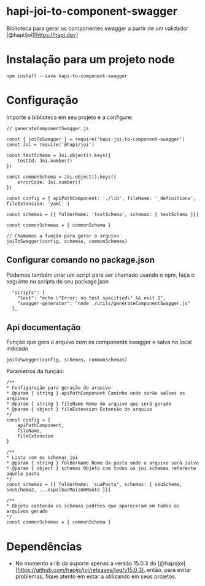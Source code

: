 # hapi-joi-to-component-swagger

Biblioteca para gerar os componentes swagger a partir de um validador [@hapi/joi][https://hapi.dev]


# Instalação para um projeto node

```
npm install --save hapi-to-component-swagger
```

# Configuração

Importe a biblioteca em seu projeto e a configure:

```
// generateComponentSwagger.js

const { joiToSwagger } = require('hapi-joi-to-component-swagger')
const Joi = require('@hapi/joi')

const testSchema = Joi.object().keys({
    testId: Joi.number()
})

const commonSchema = Joi.object().keys({
    errorCode: Joi.number()
})

const config = { apiPathComponent: './lib', fileName: '_definitions', fileExtension: 'yaml' }

const schemas = [{ folderName: 'testSchema', schemas: { testSchema }}]

const commonSchemas = { commonSchema }

// Chamamos a função para gerar o arquivo
joiToSwagger(config, schemas, commonSchemas)

```

## Configurar comando no package.json

Podemos também criar um script para ser chamado usando o npm, faça o seguinte no scripts de seu package.json

```
  "scripts": {
    "test": "echo \"Error: no test specified\" && exit 1",
    "swagger-generator": "node ./utils/generateComponentSwagger.js"
  },
```

## Api documentação

Função que gera o arquivo com os components swagger e salva no local indicado

```
joiToSwagger(config, schemas, commonSchemas)
```

Parametros da função:
 
 ```
/**
 * Configuração para geração do arquivo
 * @param { string } apiPathComponent Caminho onde serão salvos os arquivos
 * @param { string } fileName Nome do arquivo que será gerado
 * @param { object } fileExtension Extensão do arquivo
 */
 const config = {
     apiPathComponent,
     fileName,
     fileExtension
 }

/**
 * Lista com os schemas joi
 * @param { string } folderName Nome da pasta onde o arquivo será salvo
 * @param { object } schemas Objeto com todos os joi schemas referente aquela pasta 
 */
const schemas = [{ folderName: 'suaPasta', schemas: { seuSchema, seuSchema2, ...espalharMaisUmMonte }}]

/**
 * Objeto contendo os schemas padrões que apareceram em todos os arquivos gerado 
 */
const commonSchemas = { commonSchema }

 ```

# Dependências
 - No momento a lib da suporte apenas a versão 15.0.3 do [@hapi/joi][https://github.com/hapijs/joi/releases/tag/v15.0.3], então, para evitar problemas, fique atento em estar a utilizando em seus projetos.

